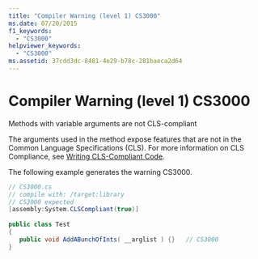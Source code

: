 ```yaml
---
title: "Compiler Warning (level 1) CS3000"
ms.date: 07/20/2015
f1_keywords: 
  - "CS3000"
helpviewer_keywords: 
  - "CS3000"
ms.assetid: 37cdd3dc-8481-4e29-b78c-281baeca2d64
---
```

# Compiler Warning (level 1) CS3000
Methods with variable arguments are not CLS-compliant  
  
 The arguments used in the method expose features that are not in the Common Language Specifications (CLS). For more information on CLS Compliance, see [Writing CLS-Compliant Code](http://msdn.microsoft.com/library/4c705105-69a2-4e5e-b24e-0633bc32c7f3).  
  
 The following example generates the warning CS3000.  
  
```csharp  
// CS3000.cs  
// compile with: /target:library  
// CS3000 expected  
[assembly:System.CLSCompliant(true)]  
  
public class Test  
{  
   public void AddABunchOfInts( __arglist ) {}   // CS3000  
}  
```
